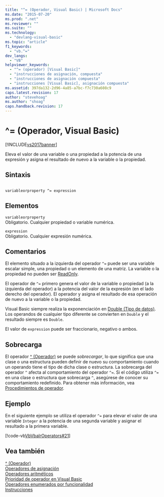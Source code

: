 ```yaml
---
title: "^= (Operador, Visual Basic) | Microsoft Docs"
ms.date: "2015-07-20"
ms.prod: ".net"
ms.reviewer: ""
ms.suite: ""
ms.technology: 
  - "devlang-visual-basic"
ms.topic: "article"
f1_keywords: 
  - "vb.^="
dev_langs: 
  - "VB"
helpviewer_keywords: 
  - "^= (operador) [Visual Basic]"
  - "instrucciones de asignación, compuesta"
  - "instrucciones de asignación compuesta"
  - "instrucciones [Visual Basic], asignación compuesta"
ms.assetid: 397da132-2d96-4a85-a7bc-f7c730a608c9
caps.latest.revision: 17
author: "stevehoag"
ms.author: "shoag"
caps.handback.revision: 17
---
```

# ^= (Operador, Visual Basic)
[!INCLUDE[vs2017banner](../../../visual-basic/developing-apps/includes/vs2017banner.md)]

Eleva el valor de una variable o una propiedad a la potencia de una expresión y asigna el resultado de nuevo a la variable o la propiedad.  
  
## Sintaxis  
  
```  
  
variableorproperty ^= expression  
```  
  
## Elementos  
 `variableorproperty`  
 Obligatorio.  Cualquier propiedad o variable numérica.  
  
 `expression`  
 Obligatorio.  Cualquier expresión numérica.  
  
## Comentarios  
 El elemento situado a la izquierda del operador `^=` puede ser una variable escalar simple, una propiedad o un elemento de una matriz.  La variable o la propiedad no pueden ser [ReadOnly](../../../visual-basic/language-reference/modifiers/readonly.md).  
  
 El operador de `^=` primero genera el valor de la variable o propiedad \(a la izquierda del operador\) a la potencia del valor de la expresión \(en el lado derecho del operador\).  El operador y asigna el resultado de esa operación de nuevo a la variable o la propiedad.  
  
 Visual Basic siempre realiza la exponenciación en [Double \(Tipo de datos\)](../../../visual-basic/language-reference/data-types/double-data-type.md).  Los operandos de cualquier tipo diferente se convierten en `Double` y el resultado siempre es `Double`.  
  
 El valor de `expression` puede ser fraccionario, negativo o ambos.  
  
## Sobrecarga  
 El operador [^ \(Operador\)](../../../visual-basic/language-reference/operators/exponentiation-operator.md) se puede *sobrecargar*, lo que significa que una clase o una estructura pueden definir de nuevo su comportamiento cuando un operando tiene el tipo de dicha clase o estructura.  La sobrecarga del operador `^` afecta al comportamiento del operador `^=`.  Si el código utiliza `^=` en una clase o estructura que sobrecarga `^`, asegúrese de conocer su comportamiento redefinido.  Para obtener más información, vea [Procedimientos de operador](../../../visual-basic/programming-guide/language-features/procedures/operator-procedures.md).  
  
## Ejemplo  
 En el siguiente ejemplo se utiliza el operador `^=` para elevar el valor de una variable `Integer` a la potencia de una segunda variable y asignar el resultado a la primera variable.  
  
 [!code-vb[VbVbalrOperators#21](../../../visual-basic/language-reference/operators/codesnippet/VisualBasic/exponentiation-assignment-operator_1.vb)]  
  
## Vea también  
 [^ \(Operador\)](../../../visual-basic/language-reference/operators/exponentiation-operator.md)   
 [Operadores de asignación](../../../visual-basic/language-reference/operators/assignment-operators.md)   
 [Operadores aritméticos](../../../visual-basic/language-reference/operators/arithmetic-operators.md)   
 [Prioridad de operador en Visual Basic](../../../visual-basic/language-reference/operators/operator-precedence.md)   
 [Operadores enumerados por funcionalidad](../../../visual-basic/language-reference/operators/operators-listed-by-functionality.md)   
 [Instrucciones](../../../visual-basic/programming-guide/language-features/statements.md)